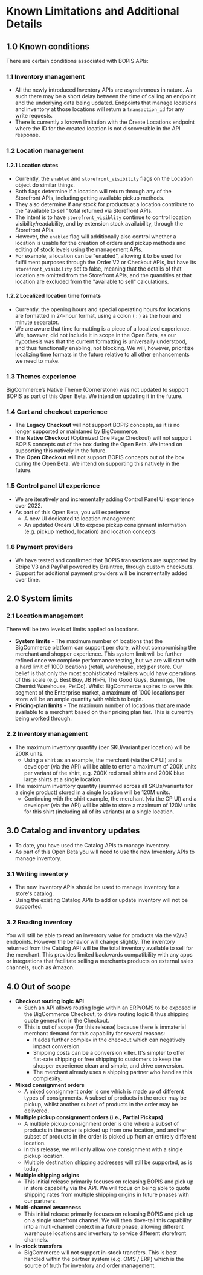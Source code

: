 # Known Limitations and Additional Details

## 1.0 Known conditions
There are certain conditions associated with BOPIS APIs:

### 1.1 Inventory management
- All the newly introduced Inventory APIs are asynchronous in nature. As such there may be a short delay between the time of calling an endpoint and the underlying data being updated. Endpoints that manage locations and inventory at those locations will return a `transaction_id` for any write requests.
- There is currently a known limitation with the Create Locations endpoint where the ID for the created location is not discoverable in the API response.

### 1.2 Location management
#### 1.2.1 Location states
- Currently, the `enabled` and `storefront_visibility` flags on the Location object do similar things.
- Both flags determine if a location will return through any of the Storefront APIs, including getting available pickup methods.
- They also determine if any stock for products at a location contribute to the "available to sell" total returned via Storefront APIs.
- The intent is to have `storefront_visiblity` continue to control location visibility/readability, and by extension stock availability, through the Storefront APIs.
- However, the `enabled` flag will additionally also control whether a location is usable for the creation of orders and pickup methods and editing of stock levels using the management APIs.
- For example, a location can be "enabled", allowing it to be used for fulfillment purposes through the Order V2 or Checkout APIs, but have its `storefront_visibility` set to false, meaning that the details of that location are omitted from the Storefront APIs, and the quantities at that location are excluded from the "available to sell" calculations.


#### 1.2.2 Localized location time formats
- Currently, the opening hours and special operating hours for locations are formatted in 24-hour format, using a colon ( : ) as the hour and minute separator.
- We are aware that time formatting is a piece of a localized experience. We, however, did not include it in scope in the Open Beta, as our hypothesis was that the current formatting is universally understood, and thus functionally enabling, not blocking. We will, however, prioritize localizing time formats in the future relative to all other enhancements we need to make.

### 1.3 Themes experience
BigCommerce’s Native Theme (Cornerstone) was not updated to support BOPIS as part of this Open Beta. We intend on updating it in the future.

### 1.4 Cart and checkout experience
- The **Legacy Checkout** will not support BOPIS concepts, as it is no longer supported or maintaned by BigCommerce.
- The **Native Checkout** (Optimized One Page Checkout) will not support BOPIS concepts out of the box during the Open Beta. We intend on supporting this natively in the future.
- The **Open Checkout** will not support BOPIS concepts out of the box during the Open Beta. We intend on supporting this natively in the future.

### 1.5 Control panel UI experience
- We are iteratively and incrementally adding Control Panel UI experience over 2022. 
- As part of this Open Beta, you will experience:
  - A new UI dedicated to location management
  - An updated Orders UI to expose pickup consignment information (e.g. pickup method, location) and location concepts

### 1.6 Payment providers
- We have tested and confirmed that BOPIS transactions are supported by Stripe V3 and PayPal powered by Braintree, through custom checkouts.
- Support for additional payment providers will be incrementally added over time.

## 2.0 System limits

### 2.1 Location management
There will be two levels of limits applied on locations.

- **System limits** - The maximum number of locations that the BigCommerce platform can support per store, without compromising the merchant and shopper experience. This system limit will be further refined once we complete performance testing, but we are will start with a hard limit of 1000 locations (retail, warehouse, etc) per store. Our belief is that only the most sophisticated retailers would have operations of this scale (e.g. Best Buy, JB Hi-Fi, The Good Guys, Bunnings, The Chemist Warehouse, PetCo). Whilst BigCommerce aspires to serve this segment of the Enterprise market, a maximum of 1000 locations per store will be an ample quantity with which to begin.
- **Pricing-plan limits** - The maximum number of locations that are made available to a merchant based on their pricing plan tier. This is currently being worked through.

### 2.2 Inventory management
* The maximum inventory quantity (per SKU/variant per location) will be 200K units. 
    - Using a shirt as an example, the merchant (via the CP UI) and a developer (via the API) will be able to enter a maximum of 200K units per variant of the shirt, e.g. 200K red small shirts and 200K blue large shirts at a single location.
* The maximum inventory quantity (summed across all SKUs/variants for a single product) stored in a single location will be 120M units. 
    - Continuing with the shirt example, the merchant (via the CP UI) and a developer (via the API) will be able to store a maximum of 120M units for this shirt (including all of its variants) at a single location.


## 3.0 Catalog and inventory updates
- To date, you have used the Catalog APIs to manage inventory. 
- As part of this Open Beta you will need to use the new Inventory APIs to manage inventory.

### 3.1 Writing inventory
- The new Inventory APIs should be used to manage inventory for a store's catalog. 
- Using the existing Catalog APIs to add or update inventory will not be supported.

### 3.2 Reading inventory
You will still be able to read an inventory value for products via the v2/v3 endpoints. However the behavior will change slightly. The inventory returned from the Catalog API will be the total inventory available to sell for the merchant. This provides limited backwards compatibility with any apps or integrations that facilitate selling a merchants products on external sales channels, such as Amazon.

## 4.0 Out of scope
- **Checkout routing logic API**
  - Such an API allows routing logic within an ERP/OMS to be exposed in the BigCommerce Checkout, to drive routing logic & thus shipping quote generation in the Checkout.
  - This is out of scope (for this release) because there is immaterial merchant demand for this capability for several reasons:
    - It adds further complex in the checkout which can negatively impact conversion.
    - Shipping costs can be a conversion killer. It's simpler to offer flat-rate shipping or free shipping to customers to keep the shopper experience clean and simple, and drive conversion.
    - The merchant already uses a shipping partner who handles this complexity.
- **Mixed consignment orders**
  - A mixed consignment order is one which is made up of different types of consignments. A subset of products in the order may be pickup, whilst another subset of products in the order may be delivered.
- **Multiple pickup consignment orders (i.e., Partial Pickups)**
  - A multiple pickup consignment order is one where a subset of products in the order is picked up from one location, and another subset of products in the order is picked up from an entirely different location.
  - In this release, we will only allow one consignment with a single pickup location.
  - Multiple destination shipping addresses will still be supported, as is today.
- **Multiple shipping origins**
  - This initial release primarily focuses on releasing BOPIS and pick up in store capability via the API. We will focus on being able to quote shipping rates from multiple shipping origins in future phases with our partners.
- **Multi-channel awareness**
  - This initial release primarily focuses on releasing BOPIS and pick up on a single storefront channel. We will then dove-tail this capability into a multi-channel context in a future phase, allowing different warehouse locations and inventory to service different storefront channels.
- **In-stock transfers**
  - BigCommerce will not support in-stock transfers. This is best handled within the partner system (e.g. OMS / ERP) which is the source of truth for inventory and order management.
